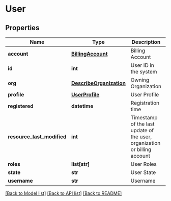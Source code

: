 # User

## Properties
Name | Type | Description | Notes
------------ | ------------- | ------------- | -------------
**account** | [**BillingAccount**](BillingAccount.md) | Billing Account | [optional] 
**id** | **int** | User ID in the system | [optional] 
**org** | [**DescribeOrganization**](DescribeOrganization.md) | Owning Organization | [optional] 
**profile** | [**UserProfile**](UserProfile.md) | User Profile | [optional] 
**registered** | **datetime** | Registration time | [optional] 
**resource_last_modified** | **int** | Timestamp of the last update of the user, organization or billing account | [optional] 
**roles** | **list[str]** | User Roles | [optional] 
**state** | **str** | User State | [optional] 
**username** | **str** | Username | [optional] 

[[Back to Model list]](../README.md#documentation-for-models) [[Back to API list]](../README.md#documentation-for-api-endpoints) [[Back to README]](../README.md)


